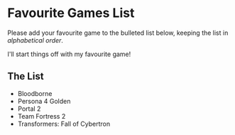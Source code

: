 # Favourite Games List

Please add your favourite game to the bulleted list below, keeping the list in *alphabetical order*.

I'll start things off with my favourite game!

## The List

* Bloodborne
* Persona 4 Golden
* Portal 2
* Team Fortress 2
* Transformers: Fall of Cybertron

